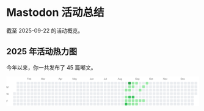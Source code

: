 # Mastodon 活动总结

截至 2025-09-22 的活动概览。

## 2025 年活动热力图

今年以来，你一共发布了 45 篇嘟文。

![Activity Heatmap](./heatmap.svg)